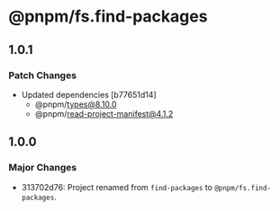 # @pnpm/fs.find-packages

## 1.0.1

### Patch Changes

- Updated dependencies [b77651d14]
  - @pnpm/types@8.10.0
  - @pnpm/read-project-manifest@4.1.2

## 1.0.0

### Major Changes

- 313702d76: Project renamed from `find-packages` to `@pnpm/fs.find-packages`.
